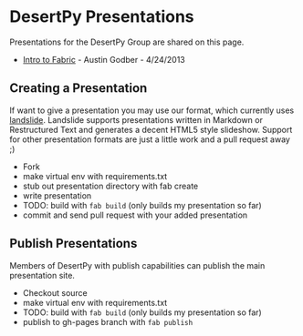 DesertPy Presentations
======================

Presentations for the DesertPy Group are shared on this page.

* [Intro to Fabric](http://desertpy.github.io/presentations/fabric-godber/index.html) - Austin Godber - 4/24/2013

Creating a Presentation
-----------------------

If want to give a presentation you may use our format, which currently
uses [landslide](https://github.com/adamzap/landslide).  Landslide
supports presentations written in Markdown or Restructured Text and
generates a decent HTML5 style slideshow.  Support for other presentation
formats are just a little work and a pull request away ;)

* Fork
* make virtual env with requirements.txt
* stub out presentation directory with fab create
* write presentation
* TODO: build with `fab build` (only builds my presentation so far)
* commit and send pull request with your added presentation

Publish Presentations
---------------------

Members of DesertPy with publish capabilities can publish the main
presentation site.

* Checkout source
* make virtual env with requirements.txt
* TODO: build with `fab build` (only builds my presentation so far)
* publish to gh-pages branch with `fab publish`


